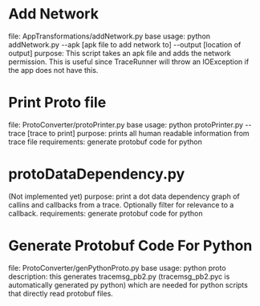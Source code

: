 Add Network
===========
file: AppTransformations/addNetwork.py
base usage: python addNetwork.py --apk [apk file to add network to] --output [location of output]
purpose: This script takes an apk file and adds the network permission.  This is useful since TraceRunner will throw an IOException if the app does not have this.


Print Proto file
===========
file: ProtoConverter/protoPrinter.py
base usage: python protoPrinter.py --trace [trace to print]
purpose: prints all human readable information from trace file
requirements: generate protobuf code for python

protoDataDependency.py
===========
(Not implemented yet)
purpose: print a dot data dependency graph of callins and callbacks from a trace.  Optionally filter for relevance to a callback.
requirements: generate protobuf code for python

Generate Protobuf Code For Python
===========
file: ProtoConverter/genPythonProto.py
base usage: python proto
description: this generates tracemsg_pb2.py (tracemsg_pb2.pyc is automatically generated py python) which are needed for python scripts that directly read protobuf files.
